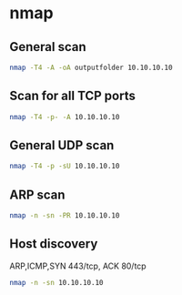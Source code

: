 # nmap

## General scan

```bash
nmap -T4 -A -oA outputfolder 10.10.10.10
```

## Scan for all TCP ports

```bash
nmap -T4 -p- -A 10.10.10.10
```

## General UDP scan

```bash
nmap -T4 -p -sU 10.10.10.10
```

## ARP scan

```bash
nmap -n -sn -PR 10.10.10.10
```

## Host discovery

ARP,ICMP,SYN 443/tcp, ACK 80/tcp

```bash
nmap -n -sn 10.10.10.10
```
